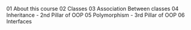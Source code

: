 01 About this course
02 Classes
03 Association Between classes
04 Inheritance - 2nd Pillar of OOP
05 Polymorphism - 3rd Pillar of OOP
06 Interfaces